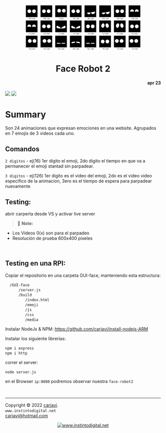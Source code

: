 <p align="center"><img src="./img/face-robot2.png" height="150" alt=" " /></p>
<h1 align="center">Face Robot 2</h1> 
<h4 align="right">apr 23</h4>

<img src="https://img.shields.io/badge/OS-Windows%2011-blue">
<img src="https://img.shields.io/badge/OS-Linux%20GNU-yellowgreen">

<br>

# Summary
Son 24 animaciones que expresan emociones en una website. Agrupados en 7 emojis de 3 videos cada uno.

## Comandos
```2 digitos``` - ej(16) 1er digito el emoji, 2do digito el tiempo en que va a permanecer el emoji stantad sin parpadear.

```3 digitos``` - ej(126) 1er digito es el video del emoji, 2do es el video video especifico de la animacion, 3ero es el tiempo de espera para parpadear nuevamente

## Testing:
abrir carperta desde VS  y activar live server

> :memo: **Note:**
- Los Videos 0(x) son para el parpadeo
- Resolución de prueba 600x400 pixeles

<br>

## Testing en una RPI:
Copiar el repositorio en una carpeta GUI-face, manteniendo esta estructura:
```
  /GUI-face
      /server.js
      /build
         /index.html
         /emoji
         /js
         /css
         /media
```
Instalar NodeJs & NPM: https://github.com/carjavi/install-nodejs-ARM

Instalar los siguiente librerias:
```
npm i express
npm i http
```
correr el server:
```
node server.js
```
en el Browser `ip:8080` podremos observar nuestra `face-robot2`

<br>

---
Copyright &copy; 2022 [carjavi](https://github.com/carjavi). <br>
```www.instintodigital.net``` <br>
carjavi@hotmail.com <br>
<p align="center">
    <a href="https://instintodigital.net/" target="_blank"><img src="https://raw.githubusercontent.com/carjavi/face-robot2/master/img/developer.png" height="100" alt="www.instintodigital.net"></a>
</p>